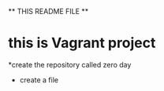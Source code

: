 ** THIS README FILE **
 # this is Vagrant project
*create the repository called zero day
* create a file

